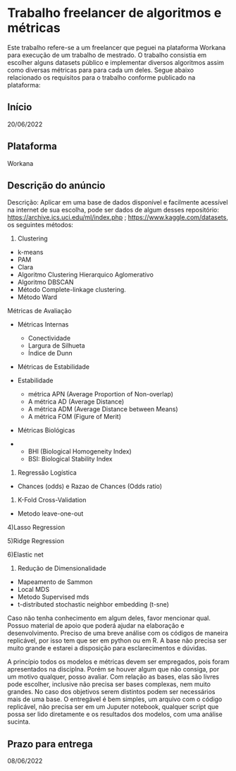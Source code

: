 # Trabalho freelancer de algoritmos e métricas

Este trabalho refere-se a um freelancer que peguei na plataforma Workana para execução de um trabalho de mestrado. O trabalho consistia em escolher alguns datasets público e implementar diversos algoritmos assim como diversas métricas para para cada um deles. Segue abaixo relacionado os requisitos para o trabalho conforme publicado na plataforma:

## Início

20/06/2022

## Plataforma

Workana

## Descrição do anúncio

Descrição:
Aplicar em uma base de dados disponível e facilmente acessível na internet de sua escolha, pode ser dados de algum desses repositório: https://archive.ics.uci.edu/ml/index.php ; https://www.kaggle.com/datasets, os seguintes métodos:

1) Clustering

- k-means
- PAM
- Clara
- Algoritmo Clustering Hierarquico Aglomerativo
- Algoritmo DBSCAN
- Método Complete-linkage clustering.
- Método Ward

Métricas de Avaliação
- Métricas Internas
    - Conectividade
    - Largura de Silhueta
    - Índice de Dunn

- Métricas de Estabilidade
- Estabilidade
    - métrica APN (Average Proportion of Non-overlap)
    - A métrica AD (Average Distance)
    - A métrica ADM (Average Distance between Means)
    - A métrica FOM (Figure of Merit)
  
- Métricas Biológicas
- 
    - BHI (Biological Homogeneity Index)
    - BSI: Biological Stability Index

1) Regressão Logística

- Chances (odds) e Razao de Chances (Odds ratio)

1) K-Fold Cross-Validation

- Metodo leave-one-out

4)Lasso Regression

5)Ridge Regression

6)Elastic net

1) Redução de Dimensionalidade

- Mapeamento de Sammon
- Local MDS
- Metodo Supervised mds
- t-distributed stochastic neighbor embedding (t-sne)

Caso não tenha conhecimento em algum deles, favor mencionar qual. Possuo material de apoio que poderá ajudar na elaboração e desenvolvimento.
Preciso de uma breve análise com os códigos de maneira replicável, por isso tem que ser em python ou em R.
A base não precisa ser muito grande e estarei a disposição para esclarecimentos e dúvidas.

A princípio todos os modelos e métricas devem ser empregados, pois foram apresentados na disciplna. Porém se houver algum que não consiga, por um motivo qualquer, posso avaliar.
Com relação as bases, elas são livres pode escolher, inclusive não precisa ser bases complexas, nem muito grandes. No caso dos objetivos serem distintos podem ser necessários mais de uma base.
O entregável é bem simples, um arquivo com o código replicável, não precisa ser em um Juputer notebook, qualquer script que possa ser lido diretamente e os resultados dos modelos, com uma análise sucinta.

## Prazo para entrega

08/06/2022

